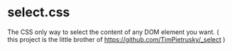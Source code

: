 # select.css
The CSS only way to select the content of any DOM element you want. ( this project is the little brother of https://github.com/TimPietrusky/_select ) 
